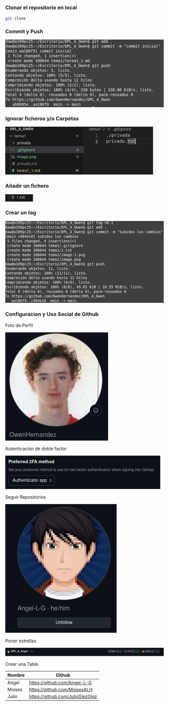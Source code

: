 ### Clonar el repositorio en local
```bash
git clone
```
### Commit y Push

![commitYpush](image.png)

### Ignorar ficheros y/o Carpetas

![ignore](image-1.png)

### Añadir un fichero

![añadir fichero](image-3.png)

### Crear un tag

![tag](image-2.png)

### Configuracion y Uso Social de Github

Foto de Perfil

![fotoPerfil](image-4.png)

Autenticación de doble factor

![auth](image-5.png)

Seguir Repositorios

![follow](image-6.png)

Poner estrellas

![estrella](image-7.png)

Crear una Tabla

| Nombre | Github |
|--------|--------|
| Angel  | https://github.com/Angel-L-G |
| Moíses | https://github.com/MoisesALH |
| Julio  | https://github.com/JulioGlezGlez |
